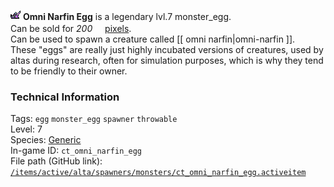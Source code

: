 ![ ](https://raw.githubusercontent.com/Ceterai/Enternia/main/items/active/alta/spawners/monsters/ct_omni_narfin_egg.png) **Omni Narfin Egg** is a legendary lvl.7 monster_egg.  
Can be sold for *200* <img src="https://starbounder.org/mediawiki/images/2/21/Pixel.png" width="12" height="16"/> [pixels](https://starbounder.org/Pixel).  
Can be used to spawn a creature called [[ omni narfin|omni-narfin ]].  
These "eggs" are really just highly incubated versions of creatures, used by altas during research, often for simulation purposes, which is why they tend to be friendly to their owner.

### Technical Information

Tags: `egg` `monster_egg` `spawner` `throwable`  
Level: 7  
Species: [Generic](https://starbounder.org/Perfectly_Generic_Item)  
In-game ID: `ct_omni_narfin_egg`  
File path (GitHub link): [`/items/active/alta/spawners/monsters/ct_omni_narfin_egg.activeitem`](https://github.com/Ceterai/Enternia/blob/main/items/active/alta/spawners/monsters/ct_omni_narfin_egg.activeitem)
